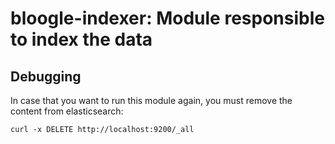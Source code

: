# bloogle-indexer: Module responsible to index the data

## Debugging
In case that you want to run this module again, you must remove the content from elasticsearch:
```
curl -x DELETE http://localhost:9200/_all
```